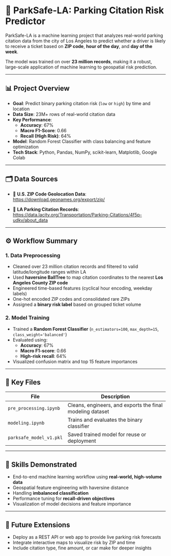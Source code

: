 # 🚗 ParkSafe-LA: Parking Citation Risk Predictor

ParkSafe-LA is a machine learning project that analyzes real-world parking citation data from the city of Los Angeles to predict whether a driver is likely to receive a ticket based on **ZIP code**, **hour of the day**, and **day of the week**.

The model was trained on over **23 million records**, making it a robust, large-scale application of machine learning to geospatial risk prediction.

---

## 📊 Project Overview

- **Goal**: Predict binary parking citation risk (`low` or `high`) by time and location
- **Data Size**: 23M+ rows of real-world citation data
- **Key Performance**:
  - **Accuracy**: 67%
  - **Macro F1-Score**: 0.66
  - **Recall (High Risk)**: 64%
- **Model**: Random Forest Classifier with class balancing and feature optimization
- **Tech Stack**: Python, Pandas, NumPy, scikit-learn, Matplotlib, Google Colab

---

## 🗂️ Data Sources

- 📍 **U.S. ZIP Code Geolocation Data**:  
  https://download.geonames.org/export/zip/

- 🚗 **LA Parking Citation Records**:  
  https://data.lacity.org/Transportation/Parking-Citations/4f5p-udkv/about_data

---

## ⚙️ Workflow Summary

### 1. Data Preprocessing
- Cleaned over 23 million citation records and filtered to valid latitude/longitude ranges within LA
- Used **haversine BallTree** to map citation coordinates to the nearest **Los Angeles County ZIP code**
- Engineered time-based features (cyclical hour encoding, weekday labels)
- One-hot encoded ZIP codes and consolidated rare ZIPs
- Assigned a **binary risk label** based on grouped ticket volume

### 2. Model Training
- Trained a **Random Forest Classifier** (`n_estimators=100`, `max_depth=15`, `class_weight='balanced'`)
- Evaluated using:
  - **Accuracy**: 67%
  - **Macro F1-score**: 0.66
  - **High-risk recall**: 64%
- Visualized confusion matrix and top 15 feature importances

---

## 📁 Key Files

| File | Description |
|------|-------------|
| `pre_processing.ipynb` | Cleans, engineers, and exports the final modeling dataset |
| `modeling.ipynb`         | Trains and evaluates the binary classifier |
| `parksafe_model_v1.pkl`  | Saved trained model for reuse or deployment |

---

## 🧠 Skills Demonstrated

- End-to-end machine learning workflow using **real-world, high-volume data**
- Geospatial feature engineering with haversine distance
- Handling **imbalanced classification**
- Performance tuning for **recall-driven objectives**
- Visualization of model decisions and feature importance

---

## 🚀 Future Extensions
- Deploy as a REST API or web app to provide live parking risk forecasts
- Integrate interactive maps to visualize risk by ZIP and time
- Include citation type, fine amount, or car make for deeper insights
